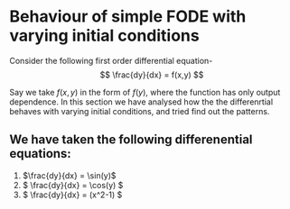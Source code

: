 # Behaviour of simple FODE with varying initial conditions
Consider the following first order differential equation-
$$ \frac{dy}{dx} = f(x,y) $$

Say we take $f(x,y)$ in the form of $f(y)$, where the function has only output dependence.
In this section we have analysed how the the differenrtial behaves with varying initial conditions, and tried find out the patterns.

## We have taken the following differenential equations:
1. $\frac{dy}{dx} = \sin(y)$
2. $ \frac{dy}{dx} = \cos(y) $
3. $ \frac{dy}{dx} = (x^2-1) $